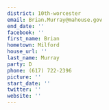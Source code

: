 ```yaml
---
district: 10th-worcester
email: Brian.Murray@mahouse.gov
end_date: ''
facebook: ''
first_name: Brian
hometown: Milford
house_url: ''
last_name: Murray
party: D
phone: (617) 722-2396
picture: ''
start_date: ''
twitter: ''
website: ''
---
```

